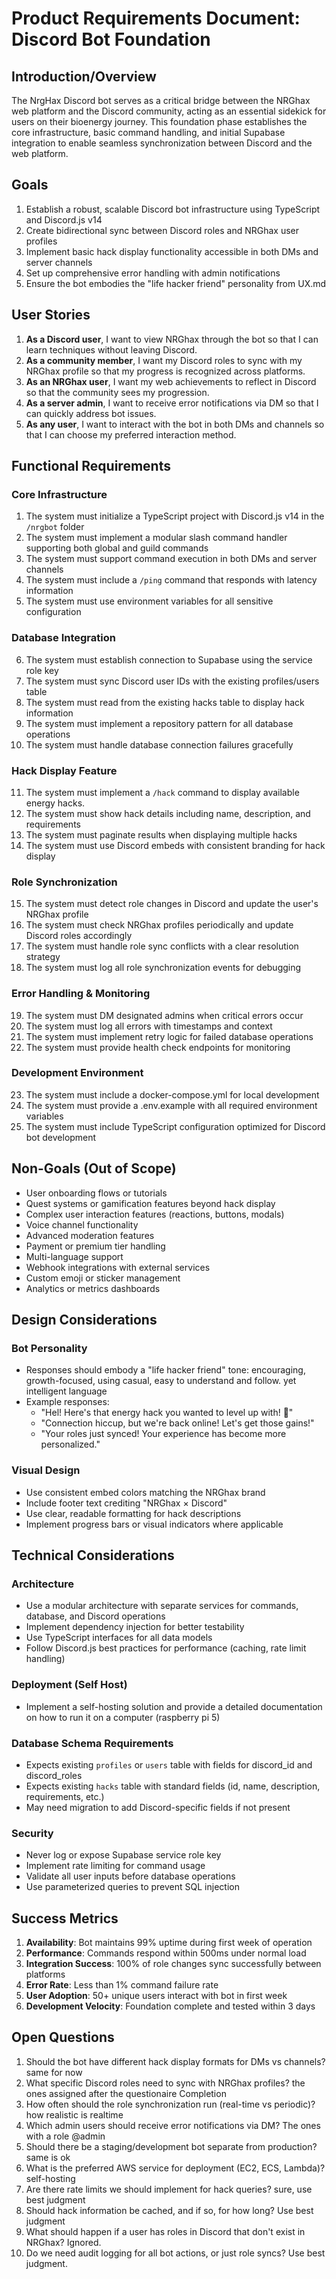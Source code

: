 # Product Requirements Document: Discord Bot Foundation

## Introduction/Overview

The NrgHax Discord bot serves as a critical bridge between the NRGhax web platform and the Discord community, acting as an essential sidekick for users on their bioenergy journey. This foundation phase establishes the core infrastructure, basic command handling, and initial Supabase integration to enable seamless synchronization between Discord and the web platform.

## Goals

1. Establish a robust, scalable Discord bot infrastructure using TypeScript and Discord.js v14
2. Create bidirectional sync between Discord roles and NRGhax user profiles
3. Implement basic hack display functionality accessible in both DMs and server channels
4. Set up comprehensive error handling with admin notifications
5. Ensure the bot embodies the "life hacker friend" personality from UX.md

## User Stories

1. **As a Discord user**, I want to view NRGhax through the bot so that I can learn techniques without leaving Discord.
2. **As a community member**, I want my Discord roles to sync with my NRGhax profile so that my progress is recognized across platforms.
3. **As an NRGhax user**, I want my web achievements to reflect in Discord so that the community sees my progression.
4. **As a server admin**, I want to receive error notifications via DM so that I can quickly address bot issues.
5. **As any user**, I want to interact with the bot in both DMs and channels so that I can choose my preferred interaction method.

## Functional Requirements

### Core Infrastructure
1. The system must initialize a TypeScript project with Discord.js v14 in the `/nrgbot` folder
2. The system must implement a modular slash command handler supporting both global and guild commands
3. The system must support command execution in both DMs and server channels
4. The system must include a `/ping` command that responds with latency information
5. The system must use environment variables for all sensitive configuration

### Database Integration
6. The system must establish connection to Supabase using the service role key
7. The system must sync Discord user IDs with the existing profiles/users table
8. The system must read from the existing hacks table to display hack information
9. The system must implement a repository pattern for all database operations
10. The system must handle database connection failures gracefully

### Hack Display Feature
11. The system must implement a `/hack` command to display available energy hacks.
12. The system must show hack details including name, description, and requirements
13. The system must paginate results when displaying multiple hacks
14. The system must use Discord embeds with consistent branding for hack display

### Role Synchronization
15. The system must detect role changes in Discord and update the user's NRGhax profile
16. The system must check NRGhax profiles periodically and update Discord roles accordingly
17. The system must handle role sync conflicts with a clear resolution strategy
18. The system must log all role synchronization events for debugging

### Error Handling & Monitoring
19. The system must DM designated admins when critical errors occur
20. The system must log all errors with timestamps and context
21. The system must implement retry logic for failed database operations
22. The system must provide health check endpoints for monitoring

### Development Environment
23. The system must include a docker-compose.yml for local development
24. The system must provide a .env.example with all required environment variables
25. The system must include TypeScript configuration optimized for Discord bot development

## Non-Goals (Out of Scope)

- User onboarding flows or tutorials
- Quest systems or gamification features beyond hack display
- Complex user interaction features (reactions, buttons, modals)
- Voice channel functionality
- Advanced moderation features
- Payment or premium tier handling
- Multi-language support
- Webhook integrations with external services
- Custom emoji or sticker management
- Analytics or metrics dashboards

## Design Considerations

### Bot Personality
- Responses should embody a "life hacker friend" tone: encouraging, growth-focused, using casual, easy to understand and follow. yet intelligent language
- Example responses:
  - "Hel! Here's that energy hack you wanted to level up with! 🚀"
  - "Connection hiccup, but we're back online! Let's get those gains!"
  - "Your roles just synced! Your experience has become more personalized."

### Visual Design
- Use consistent embed colors matching the NRGhax brand
- Include footer text crediting "NRGhax × Discord"
- Use clear, readable formatting for hack descriptions
- Implement progress bars or visual indicators where applicable

## Technical Considerations

### Architecture
- Use a modular architecture with separate services for commands, database, and Discord operations
- Implement dependency injection for better testability
- Use TypeScript interfaces for all data models
- Follow Discord.js best practices for performance (caching, rate limit handling)

### Deployment (Self Host)
- Implement a self-hosting solution and provide a detailed documentation on how to run it on a computer (raspberry pi 5)

### Database Schema Requirements
- Expects existing `profiles` or `users` table with fields for discord_id and discord_roles
- Expects existing `hacks` table with standard fields (id, name, description, requirements, etc.)
- May need migration to add Discord-specific fields if not present

### Security
- Never log or expose Supabase service role key
- Implement rate limiting for command usage
- Validate all user inputs before database operations
- Use parameterized queries to prevent SQL injection

## Success Metrics

1. **Availability**: Bot maintains 99% uptime during first week of operation
2. **Performance**: Commands respond within 500ms under normal load
3. **Integration Success**: 100% of role changes sync successfully between platforms
4. **Error Rate**: Less than 1% command failure rate
5. **User Adoption**: 50+ unique users interact with bot in first week
6. **Development Velocity**: Foundation complete and tested within 3 days

## Open Questions

1. Should the bot have different hack display formats for DMs vs channels? same for now
2. What specific Discord roles need to sync with NRGhax profiles? the ones assigned after the questionaire Completion
3. How often should the role synchronization run (real-time vs periodic)? how realistic is realtime
4. Which admin users should receive error notifications via DM? The ones with a role @admin
5. Should there be a staging/development bot separate from production? same is ok
6. What is the preferred AWS service for deployment (EC2, ECS, Lambda)? self-hosting
7. Are there rate limits we should implement for hack queries? sure, use best judgment
8. Should hack information be cached, and if so, for how long? Use best judgment
9. What should happen if a user has roles in Discord that don't exist in NRGhax? Ignored.
10. Do we need audit logging for all bot actions, or just role syncs? Use best judgment.